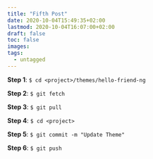 ```yaml
---
title: "Fifth Post"
date: 2020-10-04T15:49:35+02:00
lastmod: 2020-10-04T16:07:00+02:00
draft: false
toc: false
images:
tags:
  - untagged
---
```


**Step 1**: `$ cd <project>/themes/hello-friend-ng`

**Step 2**: `$ git fetch`

**Step 3**: `$ git pull`

**Step 4**: `$ cd <project>`

**Step 5**: `$ git commit -m "Update Theme"`

**Step 6**: `$ git push`

